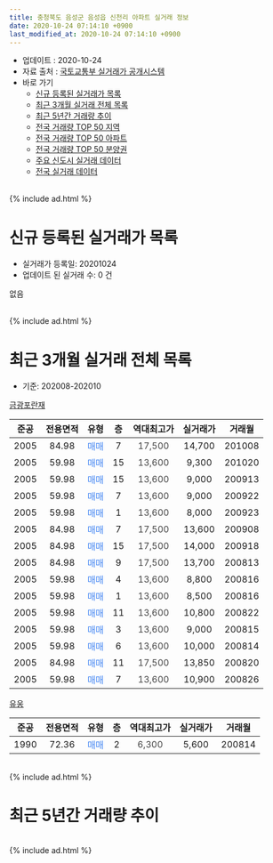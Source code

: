 ```yaml
---
title: 충청북도 음성군 음성읍 신천리 아파트 실거래 정보
date: 2020-10-24 07:14:10 +0900
last_modified_at: 2020-10-24 07:14:10 +0900
---
```


* 업데이트 : 2020-10-24
* 자료 출처 : [국토교통부 실거래가 공개시스템](http://rt.molit.go.kr)
* 바로 가기
    * [신규 등록된 실거래가 목록](#신규-등록된-실거래가-목록)
    * [최근 3개월 실거래 전체 목록](#최근-3개월-실거래-전체-목록)
    * [최근 5년간 거래량 추이](#최근-5년간-거래량-추이)
    * [전국 거래량 TOP 50 지역](https://inasie.github.io/apt-trade-info/최근-3개월-전국에서-가장-거래가-많이-발생한-지역)
    * [전국 거래량 TOP 50 아파트](https://inasie.github.io/apt-trade-info/최근-3개월-전국에서-가장-거래가-많이-발생한-아파트)
    * [전국 거래량 TOP 50 분양권](https://inasie.github.io/apt-trade-info/최근-3개월-전국에서-가장-거래가-많이-발생한-분양권)
    * [주요 신도시 실거래 데이터](https://inasie.github.io/apt-trade-info/주요-신도시)
    * [전국 실거래 데이터](https://inasie.github.io/apt-trade-info/전국)
<br>
{% include ad.html %}
<br>

# 신규 등록된 실거래가 목록
* 실거래가 등록일: 20201024
* 업데이트 된 실거래 수: 0 건

없음

<br>
{% include ad.html %}
<br>

# 최근 3개월 실거래 전체 목록
* 기준: 202008-202010


[금광포란재](https://search.naver.com/search.naver?query=%EC%B6%A9%EC%B2%AD%EB%B6%81%EB%8F%84+%EC%9D%8C%EC%84%B1%EA%B5%B0+%EC%9D%8C%EC%84%B1%EC%9D%8D+%EC%8B%A0%EC%B2%9C%EB%A6%AC+%EA%B8%88%EA%B4%91%ED%8F%AC%EB%9E%80%EC%9E%AC)

|준공|전용면적|유형|층|역대최고가|실거래가|거래월|
|:---:|:---:|:---:|:---:|:---:|:---:|:---:|
|2005|84.98|<span style="color:#4285f3">매매</span>|7|<span style="color:#444444">17,500</span>|14,700|201008|
|2005|59.98|<span style="color:#4285f3">매매</span>|15|<span style="color:#444444">13,600</span>|9,300|201020|
|2005|59.98|<span style="color:#4285f3">매매</span>|15|<span style="color:#444444">13,600</span>|9,000|200913|
|2005|59.98|<span style="color:#4285f3">매매</span>|7|<span style="color:#444444">13,600</span>|9,000|200922|
|2005|59.98|<span style="color:#4285f3">매매</span>|1|<span style="color:#444444">13,600</span>|8,000|200923|
|2005|84.98|<span style="color:#4285f3">매매</span>|7|<span style="color:#444444">17,500</span>|13,600|200908|
|2005|84.98|<span style="color:#4285f3">매매</span>|15|<span style="color:#444444">17,500</span>|14,000|200918|
|2005|84.98|<span style="color:#4285f3">매매</span>|9|<span style="color:#444444">17,500</span>|13,700|200813|
|2005|59.98|<span style="color:#4285f3">매매</span>|4|<span style="color:#444444">13,600</span>|8,800|200816|
|2005|59.98|<span style="color:#4285f3">매매</span>|1|<span style="color:#444444">13,600</span>|8,500|200816|
|2005|59.98|<span style="color:#4285f3">매매</span>|11|<span style="color:#444444">13,600</span>|10,800|200822|
|2005|59.98|<span style="color:#4285f3">매매</span>|3|<span style="color:#444444">13,600</span>|9,000|200815|
|2005|59.98|<span style="color:#4285f3">매매</span>|6|<span style="color:#444444">13,600</span>|10,000|200814|
|2005|84.98|<span style="color:#4285f3">매매</span>|11|<span style="color:#444444">17,500</span>|13,850|200820|
|2005|59.98|<span style="color:#4285f3">매매</span>|7|<span style="color:#444444">13,600</span>|10,900|200826|

[유웅](https://search.naver.com/search.naver?query=%EC%B6%A9%EC%B2%AD%EB%B6%81%EB%8F%84+%EC%9D%8C%EC%84%B1%EA%B5%B0+%EC%9D%8C%EC%84%B1%EC%9D%8D+%EC%8B%A0%EC%B2%9C%EB%A6%AC+%EC%9C%A0%EC%9B%85)

|준공|전용면적|유형|층|역대최고가|실거래가|거래월|
|:---:|:---:|:---:|:---:|:---:|:---:|:---:|
|1990|72.36|<span style="color:#4285f3">매매</span>|2|<span style="color:#444444">6,300</span>|5,600|200814|


<br>
{% include ad.html %}
<br>

# 최근 5년간 거래량 추이


<div style="width:100%;">
    <canvas id="deal_progress" height="200"></canvas>
</div>

<script>
new Chart(document.getElementById("deal_progress"), {
    type: 'line',
    data: {
        labels: ['201510','201511','201512','201601','201602','201603','201604','201605','201606','201607','201608','201609','201610','201611','201612','201701','201702','201703','201704','201705','201706','201707','201708','201709','201710','201711','201712','201801','201802','201803','201804','201805','201806','201807','201808','201809','201810','201811','201812','201901','201902','201903','201904','201905','201906','201907','201908','201909','201910','201911','201912','202001','202002','202003','202004','202005','202006','202007','202008','202009','202010'],
        datasets: [{
            label: '매매',
            pointRadius: 1,
            data: [12, 6, 7, 13, 3, 6, 5, 5, 7, 4, 4, 8, 4, 8, 2, 3, 6, 9, 5, 2, 1, 11, 2, 8, 7, 6, 4, 0, 5, 3, 2, 3, 7, 0, 5, 5, 4, 6, 1, 5, 0, 6, 1, 3, 4, 1, 4, 5, 8, 1, 1, 5, 6, 3, 3, 5, 2, 5, 9, 5, 2],
            borderColor: "rgba(255, 201, 14, 1)",
            backgroundColor: "rgba(255, 201, 14, 0.5)",
            fill: false,
            lineTension: 0
        },{
            label: '전월세',
            pointRadius: 1,
            data: [9, 7, 2, 6, 10, 3, 2, 5, 3, 1, 3, 4, 5, 4, 3, 5, 5, 4, 4, 4, 3, 2, 3, 6, 5, 5, 1, 7, 5, 4, 7, 1, 7, 5, 5, 2, 0, 4, 3, 3, 6, 3, 6, 0, 2, 4, 3, 1, 1, 3, 2, 3, 1, 5, 2, 3, 7, 2, 0, 0, 0],
            borderColor: "rgba(0, 141, 185, 1)",
            backgroundColor: "rgba(0, 141, 185, 0.5)",
            fill: false,
            lineTension: 0
        }
        ]
    },
    options: {
        responsive: true,
        title: {
            display: false
        },
        tooltips: {
            mode: 'index',
            intersect: false
        },
        hover: {
            mode: 'nearest',
            intersect: true
        },
        scales: {
            xAxes: [{
                display: true,
                scaleLabel: {
                    display: true,
                    labelString: '년/월'
                }
            }],
            yAxes: [{
                display: true,
                ticks: {
                    suggestedMin: 0,
                },
                scaleLabel: {
                    display: true,
                    labelString: '실거래 수'
                }
            }]
        }
    }
});

</script>


<br>
{% include ad.html %}
<br>

